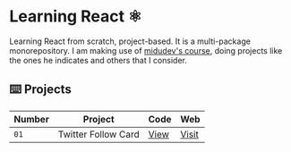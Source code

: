 # Learning React ⚛️
Learning React from scratch, project-based. It is a multi-package monorepository. I am making use of [midudev's course](https://github.com/midudev/aprendiendo-react), doing projects like the ones he indicates and others that I consider.

## ⌨️ Projects
| Number | Project | Code | Web |
| --- | --- | --- | --- |
| `01` | Twitter Follow Card | [View](projects/01-twitter-follow-card/) | [Visit](https://pam-react-01.vercel.app/) |
